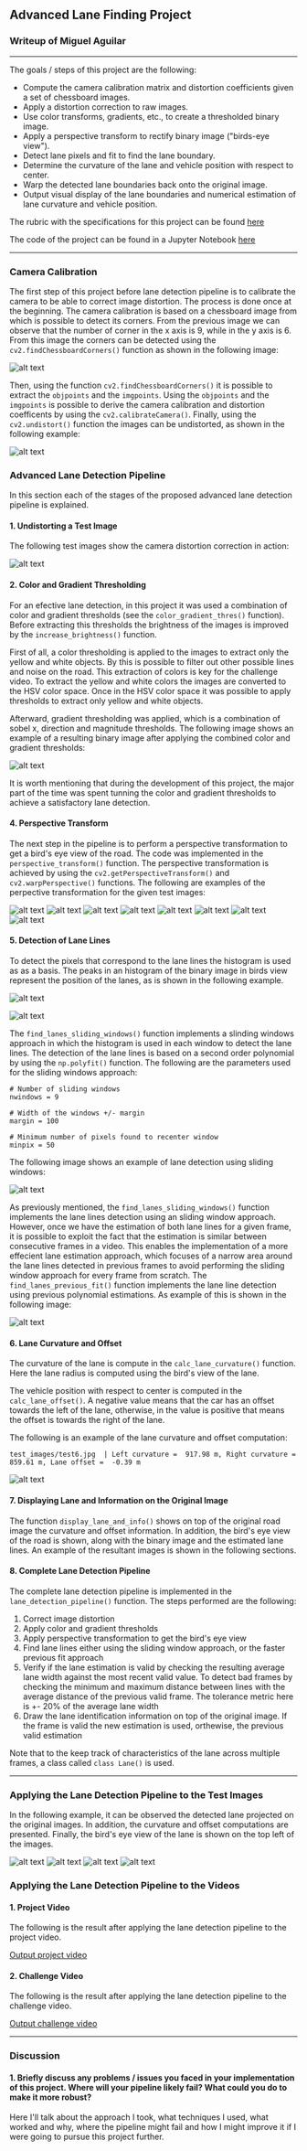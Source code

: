 ## Advanced Lane Finding Project

### Writeup of Miguel Aguilar
---

The goals / steps of this project are the following:

* Compute the camera calibration matrix and distortion coefficients given a set of chessboard images.
* Apply a distortion correction to raw images.
* Use color transforms, gradients, etc., to create a thresholded binary image.
* Apply a perspective transform to rectify binary image ("birds-eye view").
* Detect lane pixels and fit to find the lane boundary.
* Determine the curvature of the lane and vehicle position with respect to center.
* Warp the detected lane boundaries back onto the original image.
* Output visual display of the lane boundaries and numerical estimation of lane curvature and vehicle position.

[//]: # (Image References)

[image1]: ./output_images/chessboard_corners.jpg "Chessboard Corners Example"
[image2]: ./output_images/undistorted_chessboard.jpg "Undistorted Chessboard Example"
[image3]: ./output_images/undistorted_test_image.jpg "Undistorted Test Images"
[image4]: ./output_images/binary_image.jpg "Binary Image"
[image5]: ./output_images/perspective_transform0.jpg "Perspective Transform 0"
[image6]: ./output_images/perspective_transform1.jpg "Perspective Transform 1"
[image7]: ./output_images/perspective_transform2.jpg "Perspective Transform 2"
[image8]: ./output_images/perspective_transform3.jpg "Perspective Transform 3"
[image9]: ./output_images/perspective_transform4.jpg "Perspective Transform 4"
[image10]: ./output_images/perspective_transform5.jpg "Perspective Transform 5"
[image11]: ./output_images/perspective_transform6.jpg "Perspective Transform 6"
[image12]: ./output_images/perspective_transform7.jpg "Perspective Transform 7"
[image13]: ./output_images/histogram1.jpg "Histogram 1"
[image14]: ./output_images/histogram2.jpg "Histogram 2"
[image15]: ./output_images/sliding_windows.jpg "Sliding Windows Example"
[image16]: ./output_images/previous_fit.jpg "Previous Fit Example"
[image17]: ./output_images/final_images1.jpg "Final Images 1"
[image18]: ./output_images/final_images2.jpg "Final Images 2"
[image19]: ./output_images/final_images3.jpg "Final Images 3"
[image20]: ./output_images/final_images4.jpg "Final Images 4"

The rubric with the specifications for this project can be found [here](https://review.udacity.com/#!/rubrics/571/view)

The code of the project can be found in a Jupyter Notebook [here](P2.ipynb)

---

### Camera Calibration  

The first step of this project before lane detection pipeline is to calibrate the camera to be able to correct image distortion. The process is done once at the beginning. The camera calibration is based on a chessboard image from which is possible to detect its corners. From the previous image we can observe that the number of corner in the x axis is 9, while in the y axis is 6. From this image the corners can be detected using the `cv2.findChessboardCorners()` function as shown in the following image:

![alt text][image1]

Then, using the function  `cv2.findChessboardCorners()` it is possible to extract the `objpoints` and the  `imgpoints`. Using the `objpoints` and the  `imgpoints` is possible to derive the camera calibration and distortion coefficents by using the `cv2.calibrateCamera()`. Finally, using the `cv2.undistort()` function the images can be undistorted, as shown in the following example:

![alt text][image2]


### Advanced Lane Detection Pipeline

In this section each of the stages of the proposed advanced lane detection pipeline is explained.

#### 1. Undistorting a Test Image

The following test images show the camera distortion correction in action:

![alt text][image3]

#### 2. Color and Gradient Thresholding

For an efective lane detection, in this project it was used a combination of color and gradient thresholds (see the `color_gradient_thres()` function). Before extracting this thresholds the brightness of the images is improved by the `increase_brightness()` function.

First of all, a color thresholding is applied to the images to extract only the yellow and white objects. By this is possible to filter out other possible lines and noise on the road. This extraction of colors is key for the challenge video. To extract the yellow and white colors the images are converted to the HSV color space. Once in the HSV color space it was possible to apply thresholds to extract only yellow and white objects. 

Afterward, gradient thresholding was applied, which is a combination of sobel x, direction and magnitude thresholds. The following image shows an example of a resulting binary image after applying the combined color and gradient thresholds:

![alt text][image4]

It is worth mentioning that during the development of this project, the major part of the time was spent tunning the color and gradient thresholds to achieve a satisfactory lane detection.

#### 4. Perspective Transform

The next step in the pipeline is to perform a perspective transformation to get a bird's eye view of the road. The code was implemented in the `perspective_transform()` function. The perspective transformation is achieved by using the `cv2.getPerspectiveTransform()` and `cv2.warpPerspective()` functions. The following are examples of the perpective transformation for the given test images:

![alt text][image5]
![alt text][image6]
![alt text][image7]
![alt text][image8]
![alt text][image9]
![alt text][image10]
![alt text][image11]
![alt text][image12]

#### 5. Detection of Lane Lines

To detect the pixels that correspond to the lane lines the histogram is used as as a basis. The peaks in an histogram of the binary image in birds view represent the position of the lanes, as is shown in the following example.

![alt text][image13]

![alt text][image14]

The `find_lanes_sliding_windows()` function implements a slinding windows approach in which the histogram is used in each window to detect the lane lines. The detection of the lane lines is based on a second order polynomial by using the `np.polyfit()` function. The following are the parameters used for the sliding windows approach:

```
# Number of sliding windows
nwindows = 9
    
# Width of the windows +/- margin
margin = 100
    
# Minimum number of pixels found to recenter window
minpix = 50
```

The following image shows an example of lane detection using sliding windows:

![alt text][image15]

As previously mentioned, the `find_lanes_sliding_windows()` function implements the lane lines detection using an sliding window approach. However, once we have the estimation of both lane lines for a given frame, it is possible to exploit the fact that the estimation is similar between consecutive frames in a video. This enables the implementation of a more effecient lane estimation approach, which focuses of a narrow area around the lane lines detected in previous frames to avoid performing the sliding window approach for every frame from scratch. The `find_lanes_previous_fit()` function implements the lane line detection using previous polynomial estimations. As example of this is shown in the following image:

![alt text][image16]

#### 6. Lane Curvature and Offset

The curvature of the lane is compute in the `calc_lane_curvature()` function. Here the lane radius is computed using the bird's view of the lane.

The vehicle position with respect to center is computed in the `calc_lane_offset()`. A negative value means that the car has an offset towards the left of the lane, otherwise, in the value is positive that means the offset is towards the right of the lane.

The following is an example of the lane curvature and offset computation:

```
test_images/test6.jpg  | Left curvature =  917.98 m, Right curvature =  859.61 m, Lane offset =  -0.39 m
```
![alt text][image15]

#### 7. Displaying Lane and Information on the Original Image

The function `display_lane_and_info()` shows on top of the original road image the curvature and offset information. In addition, the bird's eye view of the road is shown, along with the binary image and the estimated lane lines. An example of the resultant images is shown in the following sections.

#### 8. Complete Lane Detection Pipeline

The complete lane detection pipeline is implemented in the `lane_detection_pipeline()` function. The steps performed are the following:

1. Correct image distortion
2. Apply color and gradient thresholds
3. Apply perspective transformation to get the bird's eye view
4. Find lane lines either using the sliding window approach, or the faster previous fit approach
5. Verify if the lane estimation is valid by checking the resulting average lane width against the most recent valid value. To detect bad frames by checking the minimum and maximum distance between lines with the average distance of the previous valid frame. The tolerance metric here is +- 20% of the average lane width
6. Draw the lane identification information on top of the original image. If the frame is valid the new estimation is used, orthewise, the previous valid estimation

Note that to the keep track of characteristics of the lane across multiple frames, a class called `class Lane()` is used. 

---

### Applying the Lane Detection Pipeline to the Test Images

In the following example, it can be observed the detected lane projected on the original images. In addition, the curvature and offset computations are presented. Finally, the bird's eye view of the lane is shown on the top left of the images.

![alt text][image17]
![alt text][image18]
![alt text][image19]
![alt text][image20]

### Applying the Lane Detection Pipeline to the Videos

#### 1. Project Video

The following is the result after applying the lane detection pipeline to the project video.

[Output project video](./output_videos/project_output.mp4)

#### 2. Challenge Video

The following is the result after applying the lane detection pipeline to the challenge video.

[Output challenge video](./output_videos/challenge_output.mp4)

---

### Discussion

#### 1. Briefly discuss any problems / issues you faced in your implementation of this project.  Where will your pipeline likely fail?  What could you do to make it more robust?

Here I'll talk about the approach I took, what techniques I used, what worked and why, where the pipeline might fail and how I might improve it if I were going to pursue this project further.  
